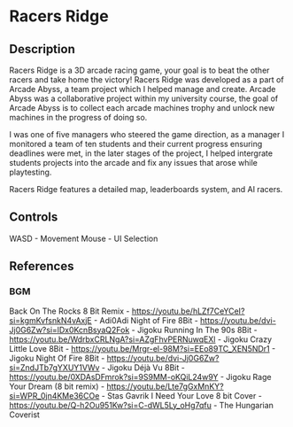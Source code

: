 # Racers Ridge

## Description
Racers Ridge is a 3D arcade racing game, your goal is to beat the other racers and take home the victory! Racers Ridge was developed as a part of Arcade Abyss, a team project which I helped manage and create. 
Arcade Abyss was a collaborative project within my university course, the goal of Arcade Abyss is to collect each arcade machines trophy and unlock new machines in the progress of doing so. 

I was one of five managers who steered the game direction, as a manager I monitored a team of ten students and their current progress ensuring deadlines were met, in the later stages of the project, 
I helped intergrate students projects into the arcade and fix any issues that arose while playtesting.

Racers Ridge features a detailed map, leaderboards system, and AI racers.

## Controls
WASD - Movement
Mouse - UI Selection

## References
### BGM
Back On The Rocks 8 Bit Remix - https://youtu.be/hLZf7CeYCeI?si=kgmKvfsnkN4vAxjE - Adi0Adi
Night of Fire 8Bit - https://youtu.be/dvi-Jj0G6Zw?si=lDx0KcnBsyaQ2Fok - Jigoku
Running In The 90s 8Bit - https://youtu.be/WdrbxCRLNgA?si=AZgFhvPERNuwqEXl - Jigoku
Crazy Little Love 8Bit - https://youtu.be/Mrgr-el-98M?si=EEo89TC_XEN5NDr1 - Jigoku
Night Of Fire 8Bit - https://youtu.be/dvi-Jj0G6Zw?si=ZndJTb7gYXUY1VWv - Jigoku
Déjà Vu 8Bit - https://youtu.be/0XDAsDFmrok?si=9S9MM-oKQiL24w9Y - Jigoku
Rage Your Dream (8 bit remix) - https://youtu.be/Lte7gGxMnKY?si=WPR_0jn4KMe36COe - Stas Gavrik
I Need Your Love 8 bit Cover - https://youtu.be/Q-h2Ou951Kw?si=C-dWL5Ly_oHg7qfu - The Hungarian Coverist
